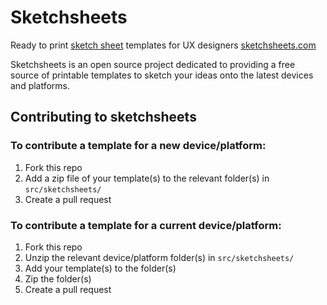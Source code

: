 Sketchsheets
============

Ready to print [sketch sheet](http://sketchsheets.com) templates for UX designers
[sketchsheets.com](http://sketchsheets.com)

Sketchsheets is an open source project dedicated to providing a free source of printable templates to sketch your ideas onto the latest devices and platforms.

## Contributing to sketchsheets

### To contribute a template for a new device/platform:

1. Fork this repo
2. Add a zip file of your template(s) to the relevant folder(s) in `src/sketchsheets/`
4. Create a pull request

### To contribute a template for a current device/platform:

1. Fork this repo
2. Unzip the relevant device/platform folder(s) in `src/sketchsheets/`
3. Add your template(s) to the folder(s)
4. Zip the folder(s)
5. Create a pull request